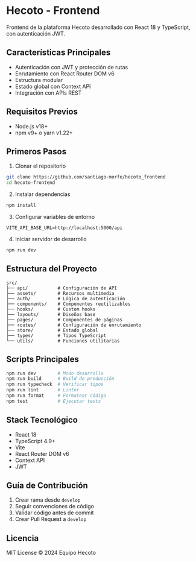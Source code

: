 # Hecoto - Frontend

Frontend de la plataforma Hecoto desarrollado con React 18 y TypeScript, con autenticación JWT.

## Características Principales
- Autenticación con JWT y protección de rutas
- Enrutamiento con React Router DOM v6
- Estructura modular
- Estado global con Context API
- Integración con APIs REST

## Requisitos Previos
- Node.js v18+
- npm v9+ o yarn v1.22+

## Primeros Pasos

1. Clonar el repositorio
```bash
git clone https://github.com/santiago-morfe/hecoto_frontend
cd hecoto-frontend
```

2. Instalar dependencias
```bash
npm install
```

3. Configurar variables de entorno
```env
VITE_API_BASE_URL=http://localhost:5000/api
```

4. Iniciar servidor de desarrollo
```bash
npm run dev
```

## Estructura del Proyecto
```
src/
├── api/           # Configuración de API
├── assets/        # Recursos multimedia
├── auth/          # Lógica de autenticación
├── components/    # Componentes reutilizables
├── hooks/         # Custom hooks
├── layouts/       # Diseños base
├── pages/         # Componentes de páginas
├── routes/        # Configuración de enrutamiento
├── store/         # Estado global
├── types/         # Tipos TypeScript
└── utils/         # Funciones utilitarias
```

## Scripts Principales
```bash
npm run dev        # Modo desarrollo
npm run build      # Build de producción
npm run typecheck  # Verificar tipos
npm run lint       # Linter
npm run format     # Formatear código
npm test           # Ejecutar tests
```

## Stack Tecnológico
- React 18
- TypeScript 4.9+
- Vite
- React Router DOM v6
- Context API
- JWT

## Guía de Contribución
1. Crear rama desde `develop`
2. Seguir convenciones de código
3. Validar código antes de commit
4. Crear Pull Request a `develop`

## Licencia
MIT License © 2024 Equipo Hecoto